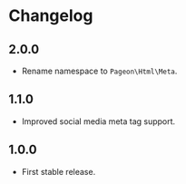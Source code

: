 # Changelog

## 2.0.0

- Rename namespace to `Pageon\Html\Meta`.

## 1.1.0

- Improved social media meta tag support.

## 1.0.0

- First stable release.
